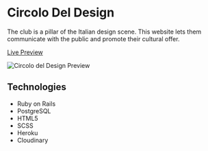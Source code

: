 # Circolo Del Design

The club is a pillar of the Italian design scene. This website lets them communicate with the public and promote their cultural offer.

[Live Preview](https://www.circolodeldesign.it/)

![Circolo del Design Preview](https://www.fsansalvadore.com/assets/CircoloDelDesign-Website-Preview.gif)

## Technologies
- Ruby on Rails
- PostgreSQL
- HTML5
- SCSS
- Heroku
- Cloudinary

